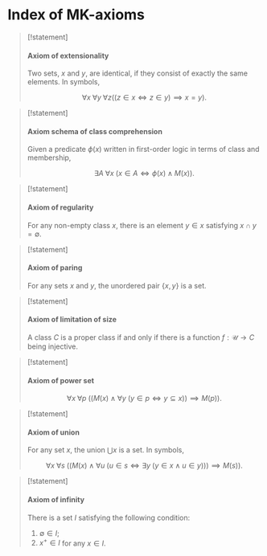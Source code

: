 # Index of MK-axioms


> [!statement]
> 
> #### Axiom of extensionality
> 
> Two sets, $x$ and $y$, are identical, if they consist of exactly the same elements. In symbols,
> 
> $$
> \forall x\; \forall y\; \forall z ((z \in x \Leftrightarrow z \in y ) \implies x = y).
> $$


> [!statement]
> 
> #### Axiom schema of class comprehension
> 
> Given a predicate $\phi(x)$ written in first-order logic in terms of class and membership,
> 
> $$
> \exists A\; \forall x\; (x \in A \iff \phi(x) \land M(x)).
> $$


> [!statement]
> 
> #### Axiom of regularity
> 
> For any non-empty class $x$, there is an element $y \in x$ satisfying $x \cap y = \emptyset$.


> [!statement]
> 
> #### Axiom of paring
> 
> For any sets $x$ and $y$, the unordered pair $\{x,y\}$ is a set.


> [!statement]
> 
> #### Axiom of limitation of size
> 
> A class $C$ is a proper class if and only if there is a function $f: \mathscr U \to C$ being injective.


> [!statement]
> 
> #### Axiom of power set
> 
> $$
> \forall x\; \forall p\; ((M(x) \land \forall y\; (y \in p \iff y \subseteq x)) \implies M(p)).
> $$


> [!statement]
> 
> #### Axiom of union
> 
> For any set $x$, the union $\bigcup x$ is a set. In symbols,
> 
> $$
> \forall x\; \forall s\; ((M(x) \land \forall u\; (u \in s \iff \exists y\; (y \in x \land u \in y ))) \implies M(s)).
> $$


> [!statement]
> 
> #### Axiom of infinity
> 
> There is a set $I$ satisfying the following condition:
> 
> 1. $\emptyset \in I$;
> 2. $x^+ \in I$ for any $x \in I$.

